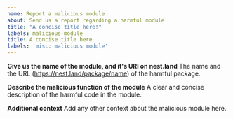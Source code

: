 ```yaml
---
name: Report a malicious module
about: Send us a report regarding a harmful module
title: "A concise title here!"
labels: malicious-module
title: A concise title here
labels: 'misc: malicious module'
---
```


**Give us the name of the module, and it's URI on nest.land**
The name and the URL (https://nest.land/package/name) of the harmful package.

**Describe the malicious function of the module**
A clear and concise description of the harmful code in the module.

**Additional context**
Add any other context about the malicious module here.
